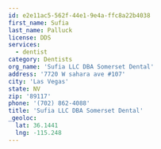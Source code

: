 ```yaml
---
id: e2e11ac5-562f-44e1-9e4a-ffc8a22b4038
first_name: Sufia
last_name: Palluck
license: DDS
services:
  - dentist
category: Dentists
org_name: 'Sufia LLC DBA Somerset Dental'
address: '7720 W sahara ave #107'
city: 'Las Vegas'
state: NV
zip: '89117'
phone: '(702) 862-4088'
title: 'Sufia LLC DBA Somerset Dental'
_geoloc:
  lat: 36.1441
  lng: -115.248
---
```

